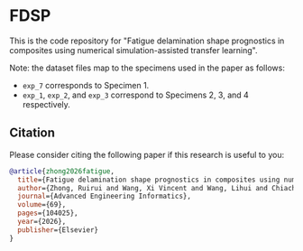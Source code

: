 # FDSP
This is the code repository for "Fatigue delamination shape prognostics in composites using numerical simulation-assisted transfer learning".

Note: the dataset files map to the specimens used in the paper as follows:
- `exp_7` corresponds to Specimen 1.
- `exp_1`, `exp_2`, and `exp_3` correspond to Specimens 2, 3, and 4 respectively.

## Citation
Please consider citing the following paper if this research is useful to you:
```bibtex
@article{zhong2026fatigue,
  title={Fatigue delamination shape prognostics in composites using numerical simulation-assisted transfer learning},
  author={Zhong, Ruirui and Wang, Xi Vincent and Wang, Lihui and Chiach{\'\i}o, Manuel and Cadini, Francesco and Sbarufatti, Claudio and Li, Tianzhi},
  journal={Advanced Engineering Informatics},
  volume={69},
  pages={104025},
  year={2026},
  publisher={Elsevier}
}
```